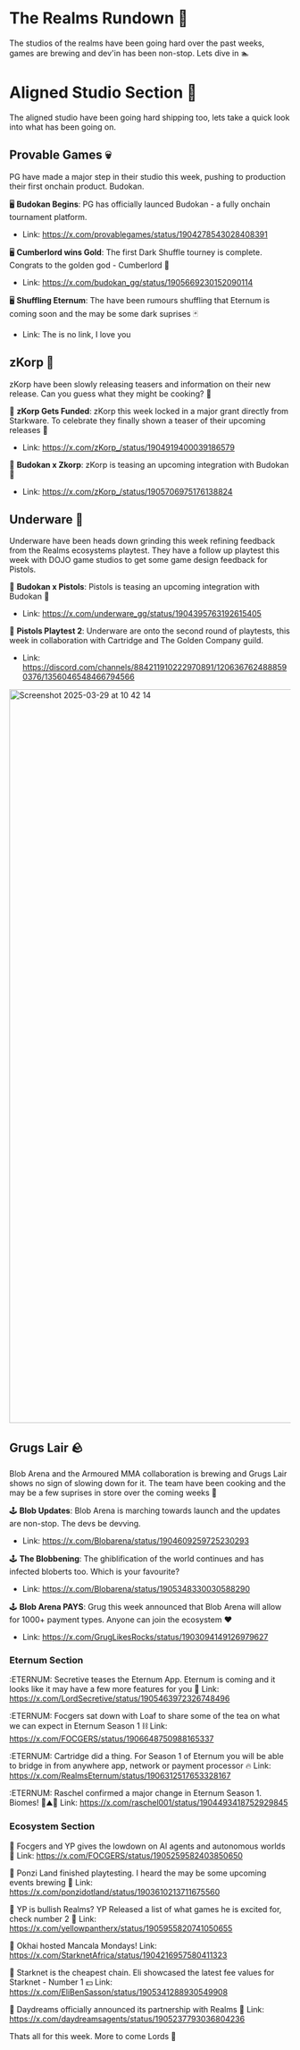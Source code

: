 # The Realms Rundown 🏃 
The studios of the realms have been going hard over the past weeks, games are brewing and dev'in has been non-stop. Lets dive in 🏊
# Aligned Studio Section :straight_ruler: 
The aligned studio have been going hard shipping too, lets take a quick look into what has been going on.

## Provable Games 💀
PG have made a major step in their studio this week, pushing to production their first onchain product. Budokan. 

🖥️ **Budokan Begins**: PG has officially launced Budokan - a fully onchain tournament platform.
- Link: https://x.com/provablegames/status/1904278543028408391

🖥️ **Cumberlord wins Gold**: The first Dark Shuffle tourney is complete. Congrats to the golden god - Cumberlord 🙇
- Link: https://x.com/budokan_gg/status/1905669230152090114

🖥️ **Shuffling Eternum**: The have been rumours shuffling that Eternum is coming soon and the may be some dark suprises 🃏
- Link: The is no link, I love you

## zKorp 🤖 
zKorp have been slowly releasing teasers and information on their new release. Can you guess what they might be cooking? 👀

🧠 **zKorp Gets Funded**: zKorp this week locked in a major grant directly from Starkware. To celebrate they finally shown a teaser of their upcoming releases 👀
- Link: https://x.com/zKorp_/status/1904919400039186579

🧠 **Budokan x Zkorp**: zKorp is teasing an upcoming integration with Budokan 👀
- Link: https://x.com/zKorp_/status/1905706975176138824

## Underware 🦑 
Underware have been heads down grinding this week refining feedback from the Realms ecosystems playtest. They have a follow up playtest this week with DOJO game studios to get some game design feedback for Pistols.

🔫 **Budokan x Pistols**: Pistols is teasing an upcoming integration with Budokan 👀
- Link: https://x.com/underware_gg/status/1904395763192615405

🔫 **Pistols Playtest 2**: Underware are onto the second round of playtests, this week in collaboration with Cartridge and The Golden Company guild.
- Link: https://discord.com/channels/884211910222970891/1206367624888590376/1356046548466794566

<img width="1312" alt="Screenshot 2025-03-29 at 10 42 14" src="https://github.com/user-attachments/assets/84ce6fae-0993-4845-9df3-03afd2d11362" />

## Grugs Lair 🪨
Blob Arena and the Armoured MMA collaboration is brewing and Grugs Lair shows no sign of slowing down for it. The team have been cooking and the may be a few suprises in store over the coming weeks 🍿

🕹️ **Blob Updates**: Blob Arena is marching towards launch and the updates are non-stop. The devs be devving.
- Link: https://x.com/Blobarena/status/1904609259725230293

🕹️ **The Blobbening**: The ghiblification of the world continues and has infected bloberts too. Which is your favourite?
- Link: https://x.com/Blobarena/status/1905348330030588290

🕹️ **Blob Arena PAYS**: Grug this week announced that Blob Arena will allow for 1000+ payment types. Anyone can join the ecosystem ❤️
- Link: https://x.com/GrugLikesRocks/status/1903094149126979627

### Eternum Section

:ETERNUM: Secretive teases the Eternum App. Eternum is coming and it looks like it may have a few more features for you 📱
Link: https://x.com/LordSecretive/status/1905463972326748496

:ETERNUM: Focgers sat down with Loaf to share some of the tea on what we can expect in Eternum Season 1 ⛓️
Link: https://x.com/FOCGERS/status/1906648750988165337

:ETERNUM: Cartridge did a thing. For Season 1 of Eternum you will be able to bridge in from anywhere app, network or payment processor 🔥
Link: https://x.com/RealmsEternum/status/1906312517653328167

:ETERNUM: Raschel confirmed a major change in Eternum Season 1. Biomes! 🌴⛰️🌊
Link: https://x.com/raschel001/status/1904493418752929845

### Ecosystem Section

👑 Focgers and YP gives the lowdown on AI agents and autonomous worlds 🤖
Link: https://x.com/FOCGERS/status/1905259582403850650

👑 Ponzi Land finished playtesting. I heard the may be some upcoming events brewing 🍵
Link: https://x.com/ponzidotland/status/1903610213711675560

👑 YP is bullish Realms? YP Released a list of what games he is excited for, check number 2 👀
Link: https://x.com/yellowpantherx/status/1905955820741050655

👑 Okhai hosted Mancala Mondays! 
Link: https://x.com/StarknetAfrica/status/1904216957580411323

👑 Starknet is the cheapest chain. Eli showcased the latest fee values for Starknet - Number 1 💵
Link: https://x.com/EliBenSasson/status/1905341288930549908

👑 Daydreams officially announced its partnership with Realms 🤖
Link: https://x.com/daydreamsagents/status/1905237793036804236

Thats all for this week. More to come Lords 🫡
